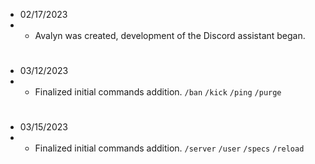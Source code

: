- 02/17/2023
- - Avalyn was created, development of the Discord assistant began.

#

- 03/12/2023
- - Finalized initial commands addition. `/ban` `/kick` `/ping` `/purge`

#

- 03/15/2023
- - Finalized initial commands addition. `/server` `/user` `/specs` `/reload`
